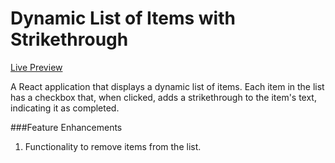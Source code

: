 # Dynamic List of Items with Strikethrough

[Live Preview](https://dynamic-strikethrough-list.vercel.app/)

A React application that displays a dynamic list of items. Each item in the list has a checkbox that, when clicked, adds a strikethrough to the item's text, indicating it as completed.

###Feature Enhancements
1. Functionality to remove items from the list.